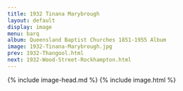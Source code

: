 ```yaml
---
title: 1932 Tinana Marybrough
layout: default
display: image
menu: barq
album: Queensland Baptist Churches 1851-1955 Album
image: 1932-Tinana-Marybrough.jpg
prev: 1932-Thangool.html
next: 1932-Wood-Street-Rockhampton.html
---
```

{% include image-head.md %}
{% include image.html %}
